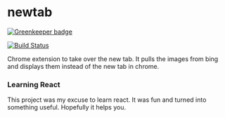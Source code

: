 # newtab

[![Greenkeeper badge](https://badges.greenkeeper.io/markis/newtab.svg)](https://greenkeeper.io/)

[![Build Status](https://travis-ci.org/markis/newtab.svg?branch=master)](https://travis-ci.org/markis/newtab)

Chrome extension to take over the new tab.  It pulls the images from bing and displays them instead of the new tab in chrome.

### Learning React

This project was my excuse to learn react. It was fun and turned into something useful.  Hopefully it helps you.
